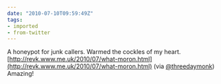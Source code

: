 ```yaml
---
date: "2010-07-10T09:59:49Z"
tags:
- imported
- from-twitter
---
```

A honeypot for junk callers. Warmed the cockles of my heart. [http://revk.www.me.uk/2010/07/what-moron.html](http://revk.www.me.uk/2010/07/what-moron.html) \(via [@threedaymonk](/twitter/#/threedaymonk)\) Amazing\!
